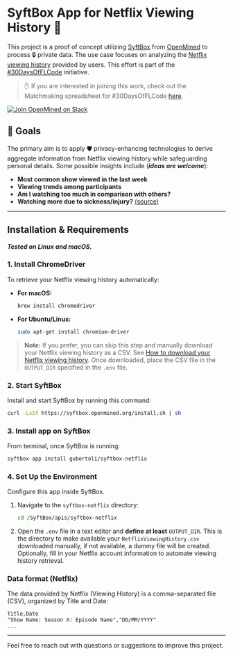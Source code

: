 # SyftBox App for Netflix Viewing History 🍿

This project is a proof of concept utilizing [SyftBox](https://syftbox-documentation.openmined.org/) from [OpenMined](https://openmined.org/) to process 🔒 private data. The use case focuses on analyzing the [Netflix viewing history](https://help.netflix.com/en/node/101917) provided by users. This effort is part of the [#30DaysOfFLCode](https://info.openmined.org/30daysofflcode) initiative.

> ✋ If you are interested in joining this work, check out the Matchmaking spreadsheet for #30DaysOfFLCode [here](https://docs.google.com/spreadsheets/d/1euxZMxQXwctjRt_MVLqnqkuBqpXKuGagLReYANXj1i8/edit?gid=78639164#gid=78639164).

[![Join OpenMined on Slack](https://img.shields.io/badge/Join%20Us%20on-Slack-blue)](https://slack.openmined.org/)

## 🎯 Goals

The primary aim is to apply 🛡️ privacy-enhancing technologies to derive aggregate information from Netflix viewing history while safeguarding personal details. Some possible insights include (**_ideas are welcome_**):

- **Most common show viewed in the last week**
- **Viewing trends among participants**
- **Am I watching too much in comparison with others?**
- **Watching more due to sickness/injury?** [(source)](https://www.kaggle.com/code/nachoco/netflix-viewing-analysis-with-injury)

---

## Installation & Requirements
**_Tested on Linux and macOS._**

### 1. Install ChromeDriver
To retrieve your Netflix viewing history automatically:

- **For macOS:**
  ```bash
  brew install chromedriver
   ```

- **For Ubuntu/Linux:**
   ```bash
   sudo apt-get install chromium-driver
   ```

> **Note:** If you prefer, you can skip this step and manually download your Netflix viewing history as a CSV. See [How to download your Netflix viewing history](https://help.netflix.com/en/node/101917). Once downloaded, place the CSV file in the `OUTPUT_DIR` specified in the `.env` file.

### 2. Start SyftBox
Install and start SyftBox by running this command:

   ```bash
   curl -LsSf https://syftbox.openmined.org/install.sh | sh
   ```
### 3. Install app on SyftBox
From terminal, once SyftBox is running:
   ```bash
   syftbox app install gubertoli/syftbox-netflix
   ```

### 4. Set Up the Environment
Configure this app inside SyftBox.

1. Navigate to the `syftbox-netflix` directory:
   ```bash
   cd /SyftBox/apis/syftbox-netflix
   ```
2. Open the `.env` file in a text editor and **define at least** `OUTPUT_DIR`. This is the directory to make available your `NetflixViewingHistory.csv` downloaded manually, if not available, a dummy file will be created. Optionally, fill in your Netflix account information to automate viewing history retrieval.

### Data format (Netflix)
The data provided by Netflix (Viewing History) is a comma-separated file (CSV), organized by Title and Date:

   ```
   Title,Date
   "Show Name: Season X: Episode Name","DD/MM/YYYY"
   ...
   ```
---

Feel free to reach out with questions or suggestions to improve this project.

